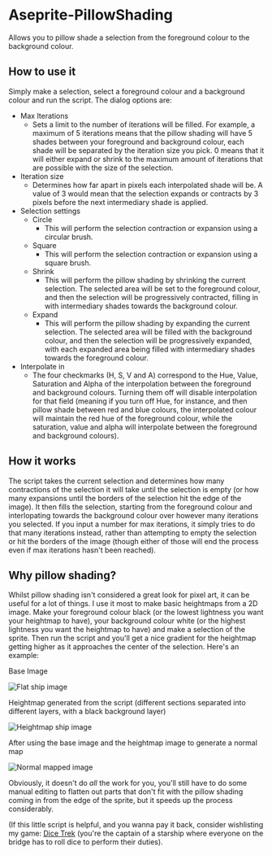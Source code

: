 # Aseprite-PillowShading
Allows you to pillow shade a selection from the foreground colour to the background colour.

## How to use it
Simply make a selection, select a foreground colour and a background colour and run the script. The dialog options are:
* Max Iterations
  * Sets a limit to the number of iterations will be filled. For example, a maximum of 5 iterations means that the pillow shading will have 5 shades between your foreground and background colour, each shade will be separated by the iteration size you pick. 0 means that it will either expand or shrink to the maximum amount of iterations that are possible with the size of the selection.
* Iteration size
  * Determines how far apart in pixels each interpolated shade will be. A value of 3 would mean that the selection expands or contracts by 3 pixels before the next intermediary shade is applied.
* Selection settings
  * Circle
    * This will perform the selection contraction or expansion using a circular brush.
  * Square
    * This will perform the selection contraction or expansion using a square brush.
  * Shrink
    * This will perform the pillow shading by shrinking the current selection. The selected area will be set to the foreground colour, and then the selection will be progressively contracted, filling in with intermediary shades towards the background colour.
  * Expand
    * This will perform the pillow shading by expanding the current selection. The selected area will be filled with the background colour, and then the selection will be progressively expanded, with each expanded area being filled with intermediary shades towards the foreground colour.
* Interpolate in
  * The four checkmarks (H, S, V and A) correspond to the Hue, Value, Saturation and Alpha of the interpolation between the foreground and background colours. Turning them off will disable interpolation for that field (meaning if you turn off Hue, for instance, and then pillow shade between red and blue colours, the interpolated colour will maintain the red hue of the foreground colour, while the saturation, value and alpha will interpolate between the foreground and background colours).

## How it works
The script takes the current selection and determines how many contractions of the selection it will take until the selection is empty (or how many expansions until the borders of the selection hit the edge of the image). It then fills the selection, starting from the foreground colour and interlopating towards the background colour over however many iterations you selected. If you input a number for max iterations, it simply tries to do that many iterations instead, rather than attempting to empty the selection or hit the borders of the image (though either of those will end the process even if max iterations hasn't been reached).

## Why pillow shading?
Whilst pillow shading isn't considered a great look for pixel art, it can be useful for a lot of things. I use it most to make basic heightmaps from a 2D image. Make your foreground colour black (or the lowest lightness you want your heightmap to have), your background colour white (or the highest lightness you want the heightmap to have) and make a selection of the sprite. Then run the script and you'll get a nice gradient for the heightmap getting higher as it approaches the center of the selection. Here's an example:

Base Image

![Flat ship image](https://refreshertowelgames.wordpress.com/wp-content/uploads/2024/10/ship_diffuse-1.png)

Heightmap generated from the script (different sections separated into different layers, with a black background layer)

![Heightmap ship image](https://refreshertowelgames.wordpress.com/wp-content/uploads/2024/10/ship_pillow_shaded.png)

After using the base image and the heightmap image to generate a normal map

![Normal mapped image](https://refreshertowelgames.wordpress.com/wp-content/uploads/2024/10/ship_normalised-1.png)

Obviously, it doesn't do _all_ the work for you, you'll still have to do some manual editing to flatten out parts that don't fit with the pillow shading coming in from the edge of the sprite, but it speeds up the process considerably.

(If this little script is helpful, and you wanna pay it back, consider wishlisting my game: [Dice Trek](https://store.steampowered.com/app/3156360?utm_source=pillow_shading_readme&utm_medium=github) (you're the captain of a starship where everyone on the bridge has to roll dice to perform their duties).
